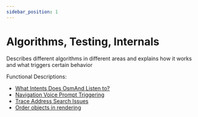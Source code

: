 ```yaml
---
sidebar_position: 1
---
```


# Algorithms, Testing, Internals
Describes different algorithms in different areas and explains how it works and what triggers certain behavior


Functional Descriptions:
* [What Intents Does OsmAnd Listen to?](./osmand-intents.md)
* [Navigation Voice Prompt Triggering](./voice-prompt-triggering.md)
* [Trace Address Search Issues](./trace-address-search-issues.md)
* [Order objects in rendering](./order-objects-in-rendering.md)
